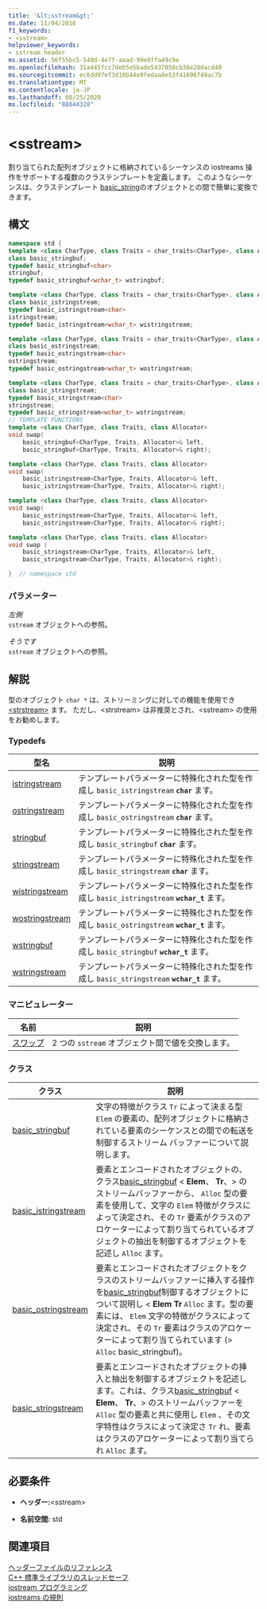 ```yaml
---
title: '&lt;sstream&gt;'
ms.date: 11/04/2016
f1_keywords:
- <sstream>
helpviewer_keywords:
- sstream header
ms.assetid: 56f55bc5-549d-4e7f-aaad-99e0ffa49c9e
ms.openlocfilehash: 31a445fcc7deb5e5bade5437058cb36e28dacd40
ms.sourcegitcommit: ec6dd97ef3d10b44e0fedaa8e53f41696f49ac7b
ms.translationtype: MT
ms.contentlocale: ja-JP
ms.lasthandoff: 08/25/2020
ms.locfileid: "88844328"
---
```

# <a name="ltsstreamgt"></a>&lt;sstream&gt;

割り当てられた配列オブジェクトに格納されているシーケンスの iostreams 操作をサポートする複数のクラステンプレートを定義します。 このようなシーケンスは、クラステンプレート [basic_string](../standard-library/basic-string-class.md)のオブジェクトとの間で簡単に変換できます。

## <a name="syntax"></a>構文

```cpp
namespace std {
template <class CharType, class Traits = char_traits<CharType>, class Allocator = allocator<CharType>>
class basic_stringbuf;
typedef basic_stringbuf<char>
stringbuf;
typedef basic_stringbuf<wchar_t> wstringbuf;

template <class CharType, class Traits = char_traits<CharType>, class Allocator = allocator<CharType>>
class basic_istringstream;
typedef basic_istringstream<char>
istringstream;
typedef basic_istringstream<wchar_t> wistringstream;

template <class CharType, class Traits = char_traits<CharType>, class Allocator = allocator<CharType>>
class basic_ostringstream;
typedef basic_ostringstream<char>
ostringstream;
typedef basic_ostringstream<wchar_t> wostringstream;

template <class CharType, class Traits = char_traits<CharType>, class Allocator = allocator<CharType>>
class basic_stringstream;
typedef basic_stringstream<char>
stringstream;
typedef basic_stringstream<wchar_t> wstringstream;
// TEMPLATE FUNCTIONS
template <class CharType, class Traits, class Allocator>
void swap(
    basic_stringbuf<CharType, Traits, Allocator>& left,
    basic_stringbuf<CharType, Traits, Allocator>& right);

template <class CharType, class Traits, class Allocator>
void swap(
    basic_istringstream<CharType, Traits, Allocator>& left,
    basic_istringstream<CharType, Traits, Allocator>& right);

template <class CharType, class Traits, class Allocator>
void swap(
    basic_ostringstream<CharType, Traits, Allocator>& left,
    basic_ostringstream<CharType, Traits, Allocator>& right);

template <class CharType, class Traits, class Allocator>
void swap (
    basic_stringstream<CharType, Traits, Allocator>& left,
    basic_stringstream<CharType, Traits, Allocator>& right);

}  // namespace std
```

### <a name="parameters"></a>パラメーター

*左側*\
`sstream` オブジェクトへの参照。

*そうです*\
`sstream` オブジェクトへの参照。

## <a name="remarks"></a>解説

型のオブジェクト `char *` は、ストリーミングに対しての機能を使用でき [\<strstream>](../standard-library/strstream.md) ます。 ただし、\<strstream> は非推奨とされ、\<sstream> の使用をお勧めします。

### <a name="typedefs"></a>Typedefs

|型名|説明|
|-|-|
|[istringstream](../standard-library/sstream-typedefs.md#istringstream)|テンプレートパラメーターに特殊化された型を作成し `basic_istringstream` **`char`** ます。|
|[ostringstream](../standard-library/sstream-typedefs.md#ostringstream)|テンプレートパラメーターに特殊化された型を作成し `basic_ostringstream` **`char`** ます。|
|[stringbuf](../standard-library/sstream-typedefs.md#stringbuf)|テンプレートパラメーターに特殊化された型を作成し `basic_stringbuf` **`char`** ます。|
|[stringstream](../standard-library/sstream-typedefs.md#stringstream)|テンプレートパラメーターに特殊化された型を作成し `basic_stringstream` **`char`** ます。|
|[wistringstream](../standard-library/sstream-typedefs.md#wistringstream)|テンプレートパラメーターに特殊化された型を作成し `basic_istringstream` **`wchar_t`** ます。|
|[wostringstream](../standard-library/sstream-typedefs.md#wostringstream)|テンプレートパラメーターに特殊化された型を作成し `basic_ostringstream` **`wchar_t`** ます。|
|[wstringbuf](../standard-library/sstream-typedefs.md#wstringbuf)|テンプレートパラメーターに特殊化された型を作成し `basic_stringbuf` **`wchar_t`** ます。|
|[wstringstream](../standard-library/sstream-typedefs.md#wstringstream)|テンプレートパラメーターに特殊化された型を作成し `basic_stringstream` **`wchar_t`** ます。|

### <a name="manipulators"></a>マニピュレーター

|名前|説明|
|-|-|
|[スワップ](../standard-library/sstream-functions.md#sstream_swap)|2 つの `sstream` オブジェクト間で値を交換します。|

### <a name="classes"></a>クラス

|クラス|説明|
|-|-|
|[basic_stringbuf](../standard-library/basic-stringbuf-class.md)|文字の特徴がクラス `Tr` によって決まる型 `Elem` の要素の、配列オブジェクトに格納されている要素のシーケンスとの間での転送を制御するストリーム バッファーについて説明します。|
|[basic_istringstream](../standard-library/basic-istringstream-class.md)|要素とエンコードされたオブジェクトの、クラス[basic_stringbuf](../standard-library/basic-stringbuf-class.md) < **Elem**、 **Tr**、> のストリームバッファーから、 `Alloc` 型の要素を使用して、文字の `Elem` 特徴がクラスによって決定され、その `Tr` 要素がクラスのアロケーターによって割り当てられているオブジェクトの抽出を制御するオブジェクトを記述し `Alloc` ます。|
|[basic_ostringstream](../standard-library/basic-ostringstream-class.md)|要素とエンコードされたオブジェクトをクラスのストリームバッファーに挿入する操作を[basic_stringbuf](../standard-library/basic-stringbuf-class.md)制御するオブジェクトについて説明し < **Elem** **Tr** `Alloc` ます。型の要素には、 `Elem` 文字の特徴がクラスによって決定され、その `Tr` 要素はクラスのアロケーターによって割り当てられています (> `Alloc` basic_stringbuf)。|
|[basic_stringstream](../standard-library/basic-stringstream-class.md)|要素とエンコードされたオブジェクトの挿入と抽出を制御するオブジェクトを記述します。これは、クラス[basic_stringbuf](../standard-library/basic-stringbuf-class.md) < **Elem**、 **Tr**、> のストリームバッファーを `Alloc` 型の要素と共に使用し `Elem` 、その文字特性はクラスによって決定さ `Tr` れ、要素はクラスのアロケーターによって割り当てられ `Alloc` ます。|

## <a name="requirements"></a>必要条件

- **ヘッダー:**\<sstream>

- **名前空間:** std

## <a name="see-also"></a>関連項目

[ヘッダーファイルのリファレンス](../standard-library/cpp-standard-library-header-files.md)\
[C++ 標準ライブラリのスレッドセーフ](../standard-library/thread-safety-in-the-cpp-standard-library.md)\
[iostream プログラミング](../standard-library/iostream-programming.md)\
[iostreams の規則](../standard-library/iostreams-conventions.md)
